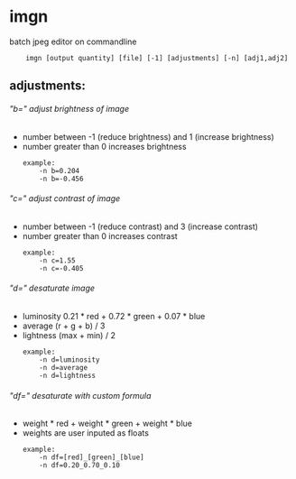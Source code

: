 # imgn
batch jpeg editor on commandline

        imgn [output quantity] [file] [-1] [adjustments] [-n] [adj1,adj2]

## adjustments:

###### "b=" adjust brightness of image
- number between -1 (reduce brightness) and 1 (increase brightness)
- number greater than 0 increases brightness
    ```
    example:
        -n b=0.204
        -n b=-0.456
    ```

###### "c=" adjust contrast of image
- number between -1 (reduce contrast) and 3 (increase contrast)
- number greater than 0 increases contrast
    ```
    example:
        -n c=1.55
        -n c=-0.405
    ```
###### "d=" desaturate image
- luminosity      0.21 * red + 0.72 * green + 0.07 * blue
- average         (r + g + b) / 3
- lightness       (max + min) / 2
    ```
    example:
        -n d=luminosity
        -n d=average
        -n d=lightness
    ```

###### "df=" desaturate with custom formula
- weight * red + weight * green + weight * blue
- weights are user inputed as floats
    ```
    example:
        -n df=[red]_[green]_[blue]
        -n df=0.20_0.70_0.10
    ```